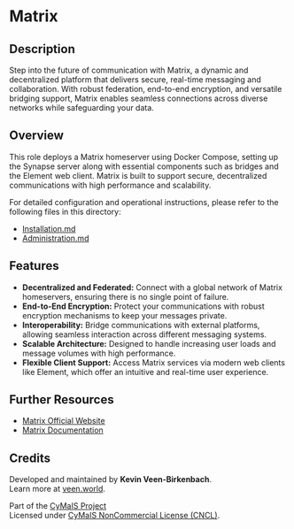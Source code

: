 # Matrix

## Description

Step into the future of communication with Matrix, a dynamic and decentralized platform that delivers secure, real-time messaging and collaboration. With robust federation, end-to-end encryption, and versatile bridging support, Matrix enables seamless connections across diverse networks while safeguarding your data.

## Overview

This role deploys a Matrix homeserver using Docker Compose, setting up the Synapse server along with essential components such as bridges and the Element web client. Matrix is built to support secure, decentralized communications with high performance and scalability.

For detailed configuration and operational instructions, please refer to the following files in this directory:
- [Installation.md](./Installation.md)
- [Administration.md](./Administration.md)

## Features

- **Decentralized and Federated:** Connect with a global network of Matrix homeservers, ensuring there is no single point of failure.
- **End-to-End Encryption:** Protect your communications with robust encryption mechanisms to keep your messages private.
- **Interoperability:** Bridge communications with external platforms, allowing seamless interaction across different messaging systems.
- **Scalable Architecture:** Designed to handle increasing user loads and message volumes with high performance.
- **Flexible Client Support:** Access Matrix services via modern web clients like Element, which offer an intuitive and real-time user experience.

## Further Resources

- [Matrix Official Website](https://matrix.org/)
- [Matrix Documentation](https://matrix.org/docs/)

## Credits

Developed and maintained by **Kevin Veen-Birkenbach**.  
Learn more at [veen.world](https://www.veen.world).

Part of the [CyMaIS Project](https://github.com/kevinveenbirkenbach/cymais)  
Licensed under [CyMaIS NonCommercial License (CNCL)](https://s.veen.world/cncl).